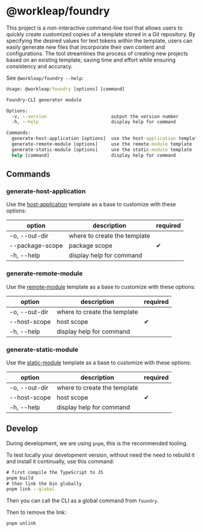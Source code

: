# @workleap/foundry

This project is a non-interactive command-line tool that allows users to quickly create customized copies of a template
stored in a Git
repository. By specifying the desired values for text tokens within the template, users can easily generate new files
that incorporate their own content and configurations. The tool streamlines the process of creating new projects based
on an existing template, saving time and effort while ensuring consistency and accuracy.

See `@workleap/foundry --help`:

```cmd
Usage: @workleap/foundry [options] [command]

Foundry-CLI generator module

Options:
  -v, --version                        output the version number
  -h, --help                           display help for command

Commands:
  generate-host-application [options]  use the host-application template
  generate-remote-module [options]     use the remote-module template
  generate-static-module [options]     use the static-module template
  help [command]                       display help for command
```

## Commands

### generate-host-application

Use the [host-application](https://github.com/workleap/wl-foundry-cli/tree/main/templates/host-application) template as
a base to customize with these options:

| option                   | description                  | required |
|--------------------------|------------------------------|----------|
| -o, --out-dir <string>   | where to create the template |          |
| --package-scope <string> | package scope                | ✔        |
| -h, --help               | display help for command     |          |

### generate-remote-module

Use the [remote-module](https://github.com/workleap/wl-foundry-cli/tree/main/templates/remote-module) template as
a base to customize with these options:

| option                 | description                  | required |
|------------------------|------------------------------|----------|
| -o, --out-dir <string> | where to create the template |          |
| --host-scope <string>  | host scope                   | ✔        |
| -h, --help             | display help for command     |          |

### generate-static-module

Use the [static-module](https://github.com/workleap/wl-foundry-cli/tree/main/templates/static-module) template as
a base to customize with these options:

| option                 | description                  | required |
|------------------------|------------------------------|----------|
| -o, --out-dir <string> | where to create the template |          |
| --host-scope <string>  | host scope                   | ✔        |
| -h, --help             | display help for command     |          |

## Develop

During development, we are using `pnpm`, this is the recommended tooling.

To test locally your development version, without need the need to rebuild it and install it continually, use this
command:

```cmd
# first compile the TypeScript to JS
pnpm build
# then link the bin globally
pnpm link --global
```

Then you can call the CLI as a global command from `foundry`.

Then to remove the link:

```
pnpm unlink
```
